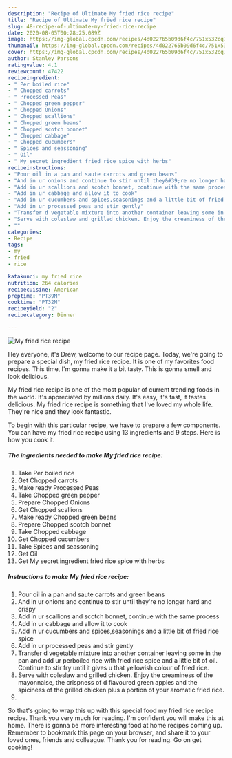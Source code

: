 ```yaml
---
description: "Recipe of Ultimate My fried rice recipe"
title: "Recipe of Ultimate My fried rice recipe"
slug: 48-recipe-of-ultimate-my-fried-rice-recipe
date: 2020-08-05T00:28:25.089Z
image: https://img-global.cpcdn.com/recipes/4d022765b09d6f4c/751x532cq70/my-fried-rice-recipe-recipe-main-photo.jpg
thumbnail: https://img-global.cpcdn.com/recipes/4d022765b09d6f4c/751x532cq70/my-fried-rice-recipe-recipe-main-photo.jpg
cover: https://img-global.cpcdn.com/recipes/4d022765b09d6f4c/751x532cq70/my-fried-rice-recipe-recipe-main-photo.jpg
author: Stanley Parsons
ratingvalue: 4.1
reviewcount: 47422
recipeingredient:
- " Per boiled rice"
- " Chopped carrots"
- " Processed Peas"
- " Chopped green pepper"
- " Chopped Onions"
- " Chopped scallions"
- " Chopped green beans"
- " Chopped scotch bonnet"
- " Chopped cabbage"
- " Chopped cucumbers"
- " Spices and seassoning"
- " Oil"
- " My secret ingredient fried rice spice with herbs"
recipeinstructions:
- "Pour oil in a pan and saute carrots and green beans"
- "And in ur onions and continue to stir until they&#39;re no longer hard and crispy"
- "Add in ur scallions and scotch bonnet, continue with the same process"
- "Add in ur cabbage and allow it to cook"
- "Add in ur cucumbers and spices,seasonings and a little bit of fried rice spice"
- "Add in ur processed peas and stir gently"
- "Transfer d vegetable mixture into another container leaving some in the pan and add ur perboiled rice with fried rice spice and a little bit of oil. Continue to stir fry until it gives u that yellowish colour of fried rice."
- "Serve with coleslaw and grilled chicken. Enjoy the creaminess of the mayonnaise, the crispness of d flavoured green apples and the spiciness of the grilled chicken plus a portion of your aromatic fried rice."
- ""
categories:
- Recipe
tags:
- my
- fried
- rice

katakunci: my fried rice 
nutrition: 264 calories
recipecuisine: American
preptime: "PT39M"
cooktime: "PT32M"
recipeyield: "2"
recipecategory: Dinner

---
```



![My fried rice recipe](https://img-global.cpcdn.com/recipes/4d022765b09d6f4c/751x532cq70/my-fried-rice-recipe-recipe-main-photo.jpg)

Hey everyone, it's Drew, welcome to our recipe page. Today, we're going to prepare a special dish, my fried rice recipe. It is one of my favorites food recipes. This time, I'm gonna make it a bit tasty. This is gonna smell and look delicious.

My fried rice recipe is one of the most popular of current trending foods in the world. It's appreciated by millions daily. It's easy, it's fast, it tastes delicious. My fried rice recipe is something that I've loved my whole life. They're nice and they look fantastic.




To begin with this particular recipe, we have to prepare a few components. You can have my fried rice recipe using 13 ingredients and 9 steps. Here is how you cook it.

<!--inarticleads1-->

##### The ingredients needed to make My fried rice recipe:

1. Take  Per boiled rice
1. Get  Chopped carrots
1. Make ready  Processed Peas
1. Take  Chopped green pepper
1. Prepare  Chopped Onions
1. Get  Chopped scallions
1. Make ready  Chopped green beans
1. Prepare  Chopped scotch bonnet
1. Take  Chopped cabbage
1. Get  Chopped cucumbers
1. Take  Spices and seassoning
1. Get  Oil
1. Get  My secret ingredient fried rice spice with herbs




<!--inarticleads2-->

##### Instructions to make My fried rice recipe:

1. Pour oil in a pan and saute carrots and green beans
1. And in ur onions and continue to stir until they&#39;re no longer hard and crispy
1. Add in ur scallions and scotch bonnet, continue with the same process
1. Add in ur cabbage and allow it to cook
1. Add in ur cucumbers and spices,seasonings and a little bit of fried rice spice
1. Add in ur processed peas and stir gently
1. Transfer d vegetable mixture into another container leaving some in the pan and add ur perboiled rice with fried rice spice and a little bit of oil. Continue to stir fry until it gives u that yellowish colour of fried rice.
1. Serve with coleslaw and grilled chicken. Enjoy the creaminess of the mayonnaise, the crispness of d flavoured green apples and the spiciness of the grilled chicken plus a portion of your aromatic fried rice.
1. 




So that's going to wrap this up with this special food my fried rice recipe recipe. Thank you very much for reading. I'm confident you will make this at home. There is gonna be more interesting food at home recipes coming up. Remember to bookmark this page on your browser, and share it to your loved ones, friends and colleague. Thank you for reading. Go on get cooking!
